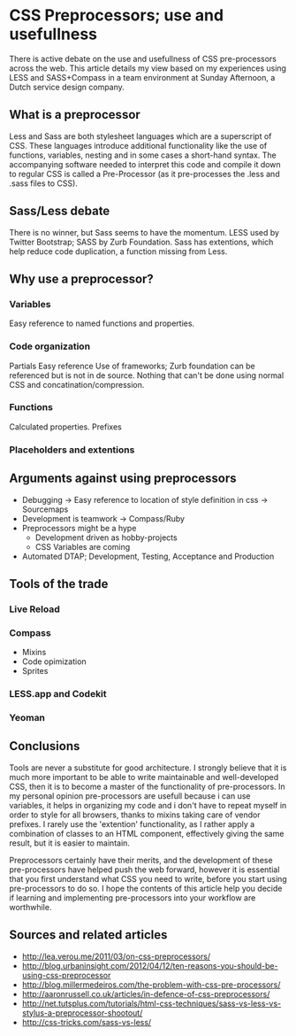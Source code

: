 # CSS Preprocessors; use and usefullness

There is active debate on the use and usefullness of CSS pre-processors across the web. This article details my view based on my experiences using LESS and SASS+Compass in a team environment at Sunday Afternoon, a Dutch service design company.

## What is a preprocessor
Less and Sass are both stylesheet languages which are a superscript of CSS. These languages introduce additional functionality like the use of functions, variables, nesting and in some cases a short-hand syntax. The accompanying software needed to interpret this code and compile it down to regular CSS is called a Pre-Processor (as it pre-processes the .less and .sass files to CSS).

## Sass/Less debate
There is no winner, but Sass seems to have the momentum.
LESS used by Twitter Bootstrap; SASS by Zurb Foundation.
Sass has extentions, which help reduce code duplication, a function missing from Less.

## Why use a preprocessor?

### Variables
Easy reference to named functions and properties.

### Code organization
Partials
Easy reference
Use of frameworks; Zurb foundation can be referenced but is not in de source.
Nothing that can't be done using normal CSS and concatination/compression.

### Functions
Calculated properties.
Prefixes

### Placeholders and extentions

## Arguments against using preprocessors

* Debugging -> Easy reference to location of style definition in css -> Sourcemaps
* Development is teamwork -> Compass/Ruby
* Preprocessors might be a hype
  * Development driven as hobby-projects
  * CSS Variables are coming
* Automated DTAP; Development, Testing, Acceptance and Production

## Tools of the trade

### Live Reload

### Compass

* Mixins
* Code opimization
* Sprites

### LESS.app and Codekit

### Yeoman

## Conclusions

Tools are never a substitute for good architecture. I strongly believe that it is much more important to be able to write maintainable and well-developed CSS, then it is to become a master of the functionality of pre-processors.
In my personal opinion pre-processors are usefull because i can use variables, it helps in organizing my code and i don't have to repeat myself in order to style for all browsers, thanks to mixins taking care of vendor prefixes.
I rarely use the 'extention' functionality, as I rather apply a combination of classes to an HTML component, effectively giving the same result, but it is easier to maintain.

Preprocessors certainly have their merits, and the development of these pre-processors have helped push the web forward, however it is essential that you first understand what CSS you need to write, before you start using pre-processors to do so.
I hope the contents of this article help you decide if learning and implementing pre-processors into your workflow are worthwhile.

## Sources and related articles

- http://lea.verou.me/2011/03/on-css-preprocessors/
- http://blog.urbaninsight.com/2012/04/12/ten-reasons-you-should-be-using-css-preprocessor
- http://blog.millermedeiros.com/the-problem-with-css-pre-processors/
- http://aaronrussell.co.uk/articles/in-defence-of-css-preprocessors/
- http://net.tutsplus.com/tutorials/html-css-techniques/sass-vs-less-vs-stylus-a-preprocessor-shootout/
- http://css-tricks.com/sass-vs-less/
